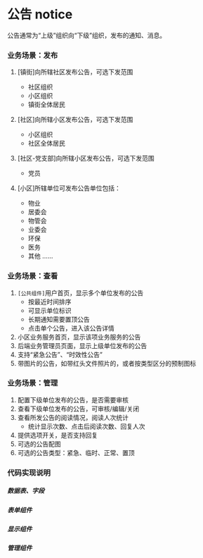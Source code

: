 # 公告 notice

公告通常为“上级”组织向“下级”组织，发布的通知、消息。

### 业务场景：发布

1. [镇街]向所辖社区发布公告，可选下发范围
   * 社区组织
   * 小区组织
   * 镇街全体居民
   
2. [社区]向所辖小区发布公告，可选下发范围
   * 小区组织
   * 社区全体居民
   
3. [社区-党支部]向所辖小区发布公告，可选下发范围
   * 党员
  
4. [小区]所辖单位可发布公告单位包括：
   * 物业
   * 居委会
   * 物管会
   * 业委会
   * 环保
   * 医务
   * 其他 ……

### 业务场景：查看

1. `[公共组件]`用户首页，显示多个单位发布的公告
    * 按最近时间排序
    * 可显示单位标识
    * 长期通知需要置顶公告
    * 点击单个公告，进入该公告详情
2. 小区业务服务首页，显示该项业务服务的公告
3. 后端业务管理员页面，显示上级单位发布的公告
4. 支持“紧急公告”、“时效性公告”
5. 带图片的公告，如带红头文件照片的，或者按类型区分的预制图标


### 业务场景：管理

1. 配置下级单位发布的公告，是否需要审核
2. 查看下级单位发布的公告，可审核/编辑/关闭
3. 查看所发公告的阅读情况，阅读人次统计
   * 统计显示次数、点击后阅读次数、回复人次
4. 提供选项开关，是否支持回复
5. 可选的公告配图
6. 可选的公告类型：紧急、临时、正常、置顶

### 代码实现说明

##### 数据表、字段

##### 表单组件

##### 显示组件

##### 管理组件
